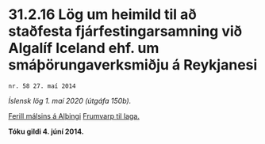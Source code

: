 # 31.2.16 Lög um heimild til að staðfesta fjárfestingarsamning við Algalíf Iceland ehf. um smáþörungaverksmiðju á Reykjanesi

`nr. 58 27. maí 2014`

_Íslensk lög 1. maí 2020 (útgáfa 150b)._

[Ferill málsins á Alþingi](https://www.althingi.is/thingstorf/thingmalalistar-eftir-thingum/ferill/?ltg=143&mnr=375)
[Frumvarp til laga.](https://www.althingi.is/altext/143/s/0686.html)

**Tóku gildi 4. júní 2014.**

